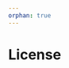 ```yaml
---
orphan: true
---
```


# License

```{include} ../LICENSE

```
                                                                                                                                                                           